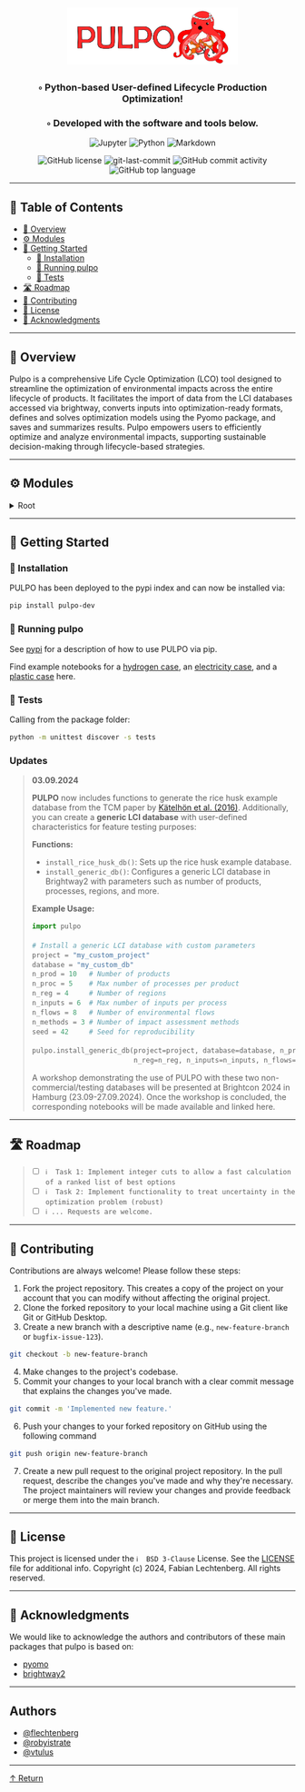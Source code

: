 <div align="center">
<h1 align="center">
<img src="https://github.com/flechtenberg/flechtenberg_images/blob/main/Pulpo-Logo_INKSCAPE.png?raw=true" width="300" />
<h3>◦ Python-based User-defined Lifecycle Production Optimization!</h3>
<h3>◦ Developed with the software and tools below.</h3>

<p align="center">
<img src="https://img.shields.io/badge/Jupyter-F37626.svg?style&logo=Jupyter&logoColor=white" alt="Jupyter" />
<img src="https://img.shields.io/badge/Python-3776AB.svg?style&logo=Python&logoColor=white" alt="Python" />
<img src="https://img.shields.io/badge/Markdown-000000.svg?style&logo=Markdown&logoColor=white" alt="Markdown" />
</p>
<img src="https://img.shields.io/github/license/flechtenberg/pulpo?style=flat&color=5D6D7E" alt="GitHub license" />
<img src="https://img.shields.io/github/last-commit/flechtenberg/pulpo?style=flat&color=5D6D7E" alt="git-last-commit" />
<img src="https://img.shields.io/github/commit-activity/m/flechtenberg/pulpo?style=flat&color=5D6D7E" alt="GitHub commit activity" />
<img src="https://img.shields.io/github/languages/top/flechtenberg/pulpo?style=flat&color=5D6D7E" alt="GitHub top language" />
</div>

---

## 📖 Table of Contents
- [📍 Overview](#-overview)
- [⚙️ Modules](#modules)
- [🚀 Getting Started](#-getting-started)
    - [🔧 Installation](#-installation)
    - [🤖 Running pulpo](#-running-pulpo)
    - [🧪 Tests](#-tests)
- [🛣 Roadmap](#-roadmap)
- [🤝 Contributing](#-contributing)
- [📄 License](#-license)
- [👏 Acknowledgments](#-acknowledgments)

---


## 📍 Overview

Pulpo is a comprehensive Life Cycle Optimization (LCO) tool designed to streamline the optimization of environmental impacts across the entire lifecycle of products. It facilitates the import of data from the LCI databases accessed via brightway, converts inputs into optimization-ready formats, defines and solves optimization models using the Pyomo package, and saves and summarizes results. Pulpo empowers users to efficiently optimize and analyze environmental impacts, supporting sustainable decision-making through lifecycle-based strategies.

---

## ⚙️ Modules

<details closed><summary>Root</summary>

| File                                                                                                         | Summary                                                                                                                                                                                                                                                                                                                                                                                                                                                                                                                                                   |
| ---                                                                                                          | ---                                                                                                                                                                                                                                                                                                                                                                                                                                                                                                                                                        |
| [.gitconfig](https://github.com/flechtenberg/pulpo/blob/main/.gitconfig)                                     | This code fragment configures a git filter to clean Jupyter Notebook files in the.gitconfig file. It uses the Jupyter nbconvert command to remove the output cells and smudge to display the file's contents.                                                                                                                                                                                                                                                                                                                                             |                                                                                                                                                                                                                                                                                                                                                                                                                                                                                                                              |
| [pulpo.py](https://github.com/flechtenberg/pulpo/blob/main/pulpo\pulpo.py)                                   | The code implements a PulpoOptimizer class that provides functionalities for data import, optimization, solving, retrieval, saving and summarizing results related to life cycle assessments. It uses modules like optimizer, bw_parser, converter, and saver for different operations.                                                                                                                                                                                                                                                                   |
| [bw_parser.py](https://github.com/flechtenberg/pulpo/blob/main/pulpo\utils\bw_parser.py)                     | The code in `bw_parser.py` provides functions for importing, saving, and retrieving life cycle inventory (LCI) data from the Ecoinvent database using the Brightway2 library. It includes functions for importing data, checking if data needs to be reloaded, performing LCA calculations, saving LCI data to files, and reading LCI data from files. Additionally, it provides functions for retrieving activities and environmental flows from the database based on specified criteria. |
| [converter.py](https://github.com/flechtenberg/pulpo/blob/main/pulpo\utils\converter.py)                     | The code in pulpo\utils\converter.py combines various inputs into a dictionary for an optimization model. It converts sparse matrices to dictionaries, modifies the technosphere matrix, creates sets, specifies demand, limits, and supply, assigns weights, and assembles the final data dictionary for the model. This function serves as a crucial step in preparing the inputs for the optimization process.                                                                                                                                         |
| [optimizer.py](https://github.com/flechtenberg/pulpo/blob/main/pulpo\utils\optimizer.py)                     | The code defines an optimization model using the pyomo package. It includes sets, parameters, variables, constraints, and an objective function. The model is created and solved using different solvers.                                                                                                                                                                                                                                                                                                                                                 |
| [saver.py](https://github.com/flechtenberg/pulpo/blob/main/pulpo\utils\saver.py)                             | The code provides two main functionalities:1. save_results: Saves the results of a Pyomo model to an Excel file, including raw results, metadata, and constraints.2. summarize_results: Prints a summary of the model results, including demand, impacts, choices, and constraints.                                                                                                                                                                                                                                                                       |

</details>

---

## 🚀 Getting Started

### 🔧 Installation
PULPO has been deployed to the pypi index and can now be installed via:
```sh
pip install pulpo-dev
```


### 🤖 Running pulpo
See [pypi](https://pypi.org/project/pulpo-dev/) for a description of how to use PULPO via pip.

Find example notebooks for a [hydrogen case](https://github.com/flechtenberg/pulpo/blob/master/notebooks/hydrogen_showcase.ipynb), an [electricity case](https://github.com/flechtenberg/pulpo/blob/master/notebooks/electricity_showcase.ipynb), and a [plastic case](https://github.com/flechtenberg/pulpo/blob/master/notebooks/plastic_showcase.ipynb) here.

### 🧪 Tests

Calling from the package folder: 

```sh
python -m unittest discover -s tests
```

### Updates 
> **03.09.2024**
>
> **PULPO** now includes functions to generate the rice husk example database from the TCM paper by [Kätelhön et al. (2016)](https://pubs.acs.org/doi/10.1021/acs.est.6b04270). Additionally, you can create a **generic LCI database** with user-defined characteristics for feature testing purposes:
>
> **Functions:**
> - `install_rice_husk_db()`: Sets up the rice husk example database.
> - `install_generic_db()`: Configures a generic LCI database in Brightway2 with parameters such as number of products, processes, regions, and more.
>
> **Example Usage:**
> ```python
> import pulpo
>
> # Install a generic LCI database with custom parameters
> project = "my_custom_project"
> database = "my_custom_db"
> n_prod = 10   # Number of products
> n_proc = 5    # Max number of processes per product
> n_reg = 4     # Number of regions
> n_inputs = 6  # Max number of inputs per process
> n_flows = 8   # Number of environmental flows
> n_methods = 3 # Number of impact assessment methods
> seed = 42     # Seed for reproducibility
>
> pulpo.install_generic_db(project=project, database=database, n_prod=n_prod, n_proc=n_proc, 
>                          n_reg=n_reg, n_inputs=n_inputs, n_flows=n_flows, n_methods=n_methods, seed=seed)
>  ```
> A workshop demonstrating the use of PULPO with these two non-commercial/testing databases will be presented at Brightcon 2024 in Hamburg (23.09-27.09.2024). Once the workshop is concluded, the corresponding notebooks will be made available and linked here.


---


## 🛣 Roadmap

> - [ ] `ℹ️  Task 1: Implement integer cuts to allow a fast calculation of a ranked list of best options`
> - [ ] `ℹ️  Task 2: Implement functionality to treat uncertainty in the optimization problem (robust)`
> - [ ] `ℹ️ ... Requests are welcome.`


---

## 🤝 Contributing

Contributions are always welcome! Please follow these steps:
1. Fork the project repository. This creates a copy of the project on your account that you can modify without affecting the original project.
2. Clone the forked repository to your local machine using a Git client like Git or GitHub Desktop.
3. Create a new branch with a descriptive name (e.g., `new-feature-branch` or `bugfix-issue-123`).
```sh
git checkout -b new-feature-branch
```
4. Make changes to the project's codebase.
5. Commit your changes to your local branch with a clear commit message that explains the changes you've made.
```sh
git commit -m 'Implemented new feature.'
```
6. Push your changes to your forked repository on GitHub using the following command
```sh
git push origin new-feature-branch
```
7. Create a new pull request to the original project repository. In the pull request, describe the changes you've made and why they're necessary.
The project maintainers will review your changes and provide feedback or merge them into the main branch.

---

## 📄 License

This project is licensed under the `ℹ️  BSD 3-Clause` License. See the [LICENSE](LICENSE) file for additional info.
Copyright (c) 2024, Fabian Lechtenberg. All rights reserved.

---

## 👏 Acknowledgments

We would like to acknowledge the authors and contributors of these main packages that pulpo is based on:
 - [pyomo](https://github.com/Pyomo/pyomo)
 - [brightway2](https://github.com/brightway-lca/brightway2)
---
## Authors
- [@flechtenberg](https://www.github.com/flechtenberg)
- [@robyistrate](https://www.github.com/robyistrate)
- [@vtulus](https://www.github.com/vtulus)
---
[↑ Return](#Top)